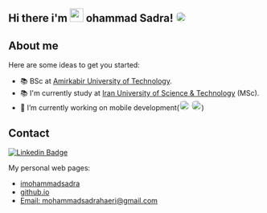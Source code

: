 ## Hi there i'm <img src="https://mohammadsadra.github.io/git-hub-page/img/logo.png" width="27px"> ohammad Sadra! <img style="border-radius: 50%;" src="https://github.com/TheDudeThatCode/TheDudeThatCode/blob/master/Assets/Hi.gif" width="20px">


## About me

Here are some ideas to get you started:
- 📚 BSc at [Amirkabir University of Technology](aut.ac.ir). 
- 📚 I'm currently study at [Iran University of Science & Technology](iust.ac.ir) (MSc). 
- 🔭 I’m currently working on mobile development(<img style="border-radius: 50%;" src="https://cdn4.iconfinder.com/data/icons/logos-3/504/Swift-2-512.png" width="20px"> <img style="border-radius: 50%;" src="[https://cdn4.iconfinder.com/data/icons/logos-3/504/Swift-2-512.png](https://cdn-images-1.medium.com/max/1200/1*5-aoK8IBmXve5whBQM90GA.png)" width="20px">)

## Contact
[![Linkedin Badge](https://img.shields.io/badge/Linkedin-blue?style=flat-square&logo=Linkedin&logoColor=white&link=https://www.linkedin.com/in/mohammad-reza-dorudian-63a715212/)](http://linkedin.com/in/mohammad-sadra-haeri-asadi-52b2271b1) 


My personal web pages:

* [imohammadsadra](http://www.imohammadsadra.com/)
* [github.io](https://mohammadsadra.github.io/git-hub-page/)
* [Email: mohammadsadrahaeri@gmail.com](mailto:mohammadsadrahaeri@gmail.com)
